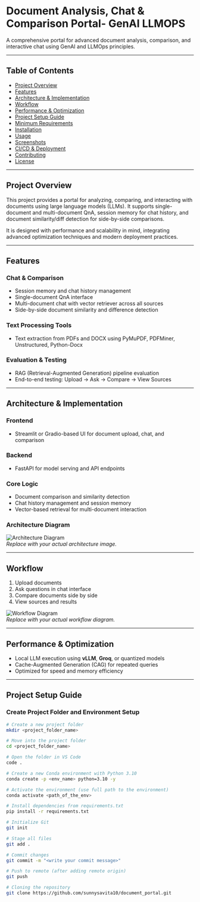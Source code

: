 # Document Analysis, Chat & Comparison Portal- GenAI LLMOPS

A comprehensive portal for advanced document analysis, comparison, and interactive chat using GenAI and LLMOps principles.

---

## Table of Contents

- [Project Overview](#project-overview)  
- [Features](#features)  
- [Architecture & Implementation](#architecture--implementation)  
- [Workflow](#workflow)  
- [Performance & Optimization](#performance--optimization)  
- [Project Setup Guide](#project-setup-guide)  
- [Minimum Requirements](#minimum-requirements)  
- [Installation](#installation)  
- [Usage](#usage)  
- [Screenshots](#screenshots)  
- [CI/CD & Deployment](#cicd--deployment)  
- [Contributing](#contributing)  
- [License](#license)  

---

## Project Overview

This project provides a portal for analyzing, comparing, and interacting with documents using large language models (LLMs). It supports single-document and multi-document QnA, session memory for chat history, and document similarity/diff detection for side-by-side comparisons.  

It is designed with performance and scalability in mind, integrating advanced optimization techniques and modern deployment practices.

---

## Features

### Chat & Comparison
- Session memory and chat history management  
- Single-document QnA interface  
- Multi-document chat with vector retriever across all sources  
- Side-by-side document similarity and difference detection  

### Text Processing Tools
- Text extraction from PDFs and DOCX using PyMuPDF, PDFMiner, Unstructured, Python-Docx  

### Evaluation & Testing
- RAG (Retrieval-Augmented Generation) pipeline evaluation  
- End-to-end testing: Upload → Ask → Compare → View Sources  

---

## Architecture & Implementation

### Frontend
- Streamlit or Gradio-based UI for document upload, chat, and comparison  

### Backend
- FastAPI for model serving and API endpoints  

### Core Logic
- Document comparison and similarity detection  
- Chat history management and session memory  
- Vector-based retrieval for multi-document interaction  

### Architecture Diagram
![Architecture Diagram](images/architecture-diagram.png)  
*Replace with your actual architecture image.*

---

## Workflow

1. Upload documents  
2. Ask questions in chat interface  
3. Compare documents side by side  
4. View sources and results  

![Workflow Diagram](images/workflow-diagram.png)  
*Replace with your actual workflow diagram.*

---

## Performance & Optimization

- Local LLM execution using **vLLM**, **Groq**, or quantized models  
- Cache-Augmented Generation (CAG) for repeated queries  
- Optimized for speed and memory efficiency  

---

## Project Setup Guide

### Create Project Folder and Environment Setup

```bash
# Create a new project folder
mkdir <project_folder_name>

# Move into the project folder
cd <project_folder_name>

# Open the folder in VS Code
code .

# Create a new Conda environment with Python 3.10
conda create -p <env_name> python=3.10 -y

# Activate the environment (use full path to the environment)
conda activate <path_of_the_env>

# Install dependencies from requirements.txt
pip install -r requirements.txt

# Initialize Git
git init

# Stage all files
git add .

# Commit changes
git commit -m "<write your commit message>"

# Push to remote (after adding remote origin)
git push

# Cloning the repository
git clone https://github.com/sunnysavita10/document_portal.git
